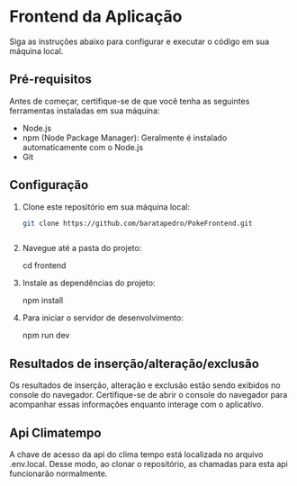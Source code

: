 # Frontend da Aplicação

Siga as instruções abaixo para configurar e executar o código em sua máquina local.

## Pré-requisitos

Antes de começar, certifique-se de que você tenha as seguintes ferramentas instaladas em sua máquina:

- Node.js
- npm (Node Package Manager): Geralmente é instalado automaticamente com o Node.js
- Git

## Configuração

1. Clone este repositório em sua máquina local:

   ```bash
   git clone https://github.com/baratapedro/PokeFrontend.git
   


2. Navegue até a pasta do projeto:

   cd frontend 


3. Instale as dependências do projeto:

   npm install


4. Para iniciar o servidor de desenvolvimento:

   npm run dev


## Resultados de inserção/alteração/exclusão

Os resultados de inserção, alteração e exclusão estão sendo exibidos no console do navegador. Certifique-se de abrir o console do navegador para acompanhar essas informações enquanto interage com o aplicativo.


## Api Climatempo
A chave de acesso da api do clima tempo está localizada no arquivo .env.local. Desse modo, ao clonar o repositório, as chamadas para esta api funcionarão normalmente.